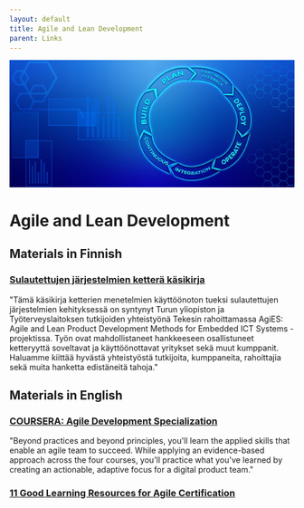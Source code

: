 ```yaml
---
layout: default
title: Agile and Lean Development
parent: Links
---
```

![jpg](/assets/devops.jpg)

# Agile and Lean Development

## Materials in Finnish

### [Sulautettujen järjestelmien ketterä käsikirja](https://tt.utu.fi/embedded_kasikirja/index.html#sisallys)
"Tämä käsikirja ketterien menetelmien käyttöönoton tueksi sulautettujen järjestelmien kehityksessä on syntynyt Turun yliopiston ja Työterveyslaitoksen tutkijoiden yhteistyönä Tekesin rahoittamassa AgiES: Agile and Lean Product Development Methods for Embedded ICT Systems -projektissa. Työn ovat mahdollistaneet hankkeeseen osallistuneet ketteryyttä soveltavat ja käyttöönottavat yritykset sekä muut kumppanit. Haluamme kiittää hyvästä yhteistyöstä tutkijoita, kumppaneita, rahoittajia sekä muita hanketta edistäneitä tahoja."

## Materials in English

### [COURSERA: Agile Development Specialization](https://www.coursera.org/specializations/agile-development)
"Beyond practices and beyond principles, you'll learn the applied skills that enable an agile team to succeed. While applying an evidence-based approach across the four courses, you'll practice what you've learned by creating an actionable, adaptive focus for a digital product team."

### [11 Good Learning Resources for Agile Certification](https://geekflare.com/learning-agile/)